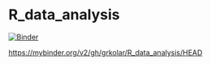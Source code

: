 # R_data_analysis

[![Binder](https://mybinder.org/badge_logo.svg)](https://mybinder.org/v2/gh/grkolar/R_data_analysis/HEAD)

https://mybinder.org/v2/gh/grkolar/R_data_analysis/HEAD
